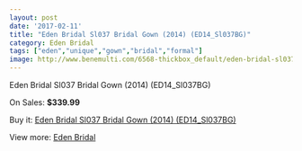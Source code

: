 ```yaml
---
layout: post
date: '2017-02-11'
title: "Eden Bridal Sl037 Bridal Gown (2014) (ED14_Sl037BG)"
category: Eden Bridal
tags: ["eden","unique","gown","bridal","formal"]
image: http://www.benemulti.com/6568-thickbox_default/eden-bridal-sl037-bridal-gown-2014-ed14sl037bg.jpg
---
```

Eden Bridal Sl037 Bridal Gown (2014) (ED14_Sl037BG)

On Sales: **$339.99**
<a href="https://www.benemulti.com/en/eden-bridal/2488-eden-bridal-sl037-bridal-gown-2014-ed14sl037bg.html"><amp-img layout="responsive" width="600" height="600" src="//www.benemulti.com/6568-thickbox_default/eden-bridal-sl037-bridal-gown-2014-ed14sl037bg.jpg" alt="Eden Bridal Sl037 Bridal Gown (2014) (ED14_Sl037BG) 0" /></a>
<a href="https://www.benemulti.com/en/eden-bridal/2488-eden-bridal-sl037-bridal-gown-2014-ed14sl037bg.html"><amp-img layout="responsive" width="600" height="600" src="//www.benemulti.com/6570-thickbox_default/eden-bridal-sl037-bridal-gown-2014-ed14sl037bg.jpg" alt="Eden Bridal Sl037 Bridal Gown (2014) (ED14_Sl037BG) 1" /></a>
<a href="https://www.benemulti.com/en/eden-bridal/2488-eden-bridal-sl037-bridal-gown-2014-ed14sl037bg.html"><amp-img layout="responsive" width="600" height="600" src="//www.benemulti.com/6569-thickbox_default/eden-bridal-sl037-bridal-gown-2014-ed14sl037bg.jpg" alt="Eden Bridal Sl037 Bridal Gown (2014) (ED14_Sl037BG) 2" /></a>

Buy it: [Eden Bridal Sl037 Bridal Gown (2014) (ED14_Sl037BG)](https://www.benemulti.com/en/eden-bridal/2488-eden-bridal-sl037-bridal-gown-2014-ed14sl037bg.html "Eden Bridal Sl037 Bridal Gown (2014) (ED14_Sl037BG)")

View more: [Eden Bridal](https://www.benemulti.com/en/24-eden-bridal "Eden Bridal")